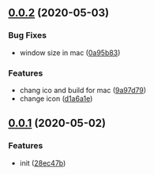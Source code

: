 ## [0.0.2](https://github.com/lintmx/DanmakuFilter/compare/v0.0.1...v0.0.2) (2020-05-03)


### Bug Fixes

* window size in mac ([0a95b83](https://github.com/lintmx/DanmakuFilter/commit/0a95b83da8812f7773ea6cb57102e8c6f6e64e81))


### Features

* chang ico and build for mac ([9a97d79](https://github.com/lintmx/DanmakuFilter/commit/9a97d79e2cdfdfce40e74ade842a00f978cb51c8))
* change icon ([d1a6a1e](https://github.com/lintmx/DanmakuFilter/commit/d1a6a1e6392d1270a38d5e7011a9b6411226ee17))



## [0.0.1](https://github.com/lintmx/DanmakuFilter/compare/28ec47bd991c5c9c3ededc465e5a0be97771bec7...v0.0.1) (2020-05-02)


### Features

* init ([28ec47b](https://github.com/lintmx/DanmakuFilter/commit/28ec47bd991c5c9c3ededc465e5a0be97771bec7))




